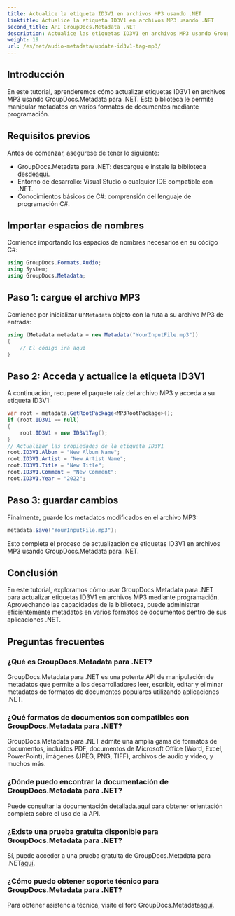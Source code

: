 ```yaml
---
title: Actualice la etiqueta ID3V1 en archivos MP3 usando .NET
linktitle: Actualice la etiqueta ID3V1 en archivos MP3 usando .NET
second_title: API GroupDocs.Metadata .NET
description: Actualice las etiquetas ID3V1 en archivos MP3 usando GroupDocs.Metadata para .NET. Siga este tutorial para una fácil manipulación de metadatos en sus aplicaciones .NET.
weight: 19
url: /es/net/audio-metadata/update-id3v1-tag-mp3/
---
```

## Introducción
En este tutorial, aprenderemos cómo actualizar etiquetas ID3V1 en archivos MP3 usando GroupDocs.Metadata para .NET. Esta biblioteca le permite manipular metadatos en varios formatos de documentos mediante programación.
## Requisitos previos
Antes de comenzar, asegúrese de tener lo siguiente:
- GroupDocs.Metadata para .NET: descargue e instale la biblioteca desde[aquí](https://releases.groupdocs.com/metadata/net/).
- Entorno de desarrollo: Visual Studio o cualquier IDE compatible con .NET.
- Conocimientos básicos de C#: comprensión del lenguaje de programación C#.

## Importar espacios de nombres
Comience importando los espacios de nombres necesarios en su código C#:
```csharp
using GroupDocs.Formats.Audio;
using System;
using GroupDocs.Metadata;
```
## Paso 1: cargue el archivo MP3
 Comience por inicializar un`Metadata` objeto con la ruta a su archivo MP3 de entrada:
```csharp
using (Metadata metadata = new Metadata("YourInputFile.mp3"))
{
    // El código irá aquí
}
```
## Paso 2: Acceda y actualice la etiqueta ID3V1
A continuación, recupere el paquete raíz del archivo MP3 y acceda a su etiqueta ID3V1:
```csharp
var root = metadata.GetRootPackage<MP3RootPackage>();
if (root.ID3V1 == null)
{
    root.ID3V1 = new ID3V1Tag();
}
// Actualizar las propiedades de la etiqueta ID3V1
root.ID3V1.Album = "New Album Name";
root.ID3V1.Artist = "New Artist Name";
root.ID3V1.Title = "New Title";
root.ID3V1.Comment = "New Comment";
root.ID3V1.Year = "2022";
```
## Paso 3: guardar cambios
Finalmente, guarde los metadatos modificados en el archivo MP3:
```csharp
metadata.Save("YourInputFile.mp3");
```
Esto completa el proceso de actualización de etiquetas ID3V1 en archivos MP3 usando GroupDocs.Metadata para .NET.

## Conclusión
En este tutorial, exploramos cómo usar GroupDocs.Metadata para .NET para actualizar etiquetas ID3V1 en archivos MP3 mediante programación. Aprovechando las capacidades de la biblioteca, puede administrar eficientemente metadatos en varios formatos de documentos dentro de sus aplicaciones .NET.

## Preguntas frecuentes
### ¿Qué es GroupDocs.Metadata para .NET?
GroupDocs.Metadata para .NET es una potente API de manipulación de metadatos que permite a los desarrolladores leer, escribir, editar y eliminar metadatos de formatos de documentos populares utilizando aplicaciones .NET.
### ¿Qué formatos de documentos son compatibles con GroupDocs.Metadata para .NET?
GroupDocs.Metadata para .NET admite una amplia gama de formatos de documentos, incluidos PDF, documentos de Microsoft Office (Word, Excel, PowerPoint), imágenes (JPEG, PNG, TIFF), archivos de audio y video, y muchos más.
### ¿Dónde puedo encontrar la documentación de GroupDocs.Metadata para .NET?
 Puede consultar la documentación detallada.[aquí](https://tutorials.groupdocs.com/metadata/net/) para obtener orientación completa sobre el uso de la API.
### ¿Existe una prueba gratuita disponible para GroupDocs.Metadata para .NET?
 Sí, puede acceder a una prueba gratuita de GroupDocs.Metadata para .NET[aquí](https://releases.groupdocs.com/).
### ¿Cómo puedo obtener soporte técnico para GroupDocs.Metadata para .NET?
 Para obtener asistencia técnica, visite el foro GroupDocs.Metadata[aquí](https://forum.groupdocs.com/c/metadata/14).